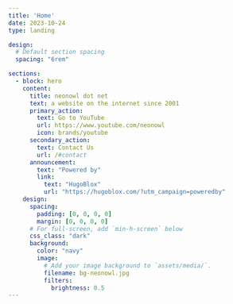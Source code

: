 ```yaml
---
title: 'Home'
date: 2023-10-24
type: landing

design:
  # Default section spacing
  spacing: "6rem"

sections:
  - block: hero
    content:
      title: neonowl dot net
      text: a website on the internet since 2001
      primary_action:
        text: Go to YouTube
        url: https://www.youtube.com/neonowl
        icon: brands/youtube
      secondary_action:
        text: Contact Us
        url: /#contact
      announcement:
        text: "Powered by"
        link:
          text: "HugoBlox"
          url: "https://hugoblox.com/?utm_campaign=poweredby"
    design:
      spacing:
        padding: [0, 0, 0, 0]
        margin: [0, 0, 0, 0]
      # For full-screen, add `min-h-screen` below
      css_class: "dark"
      background:
        color: "navy"
        image:
          # Add your image background to `assets/media/`.
          filename: bg-neonowl.jpg
          filters:
            brightness: 0.5
---
```

